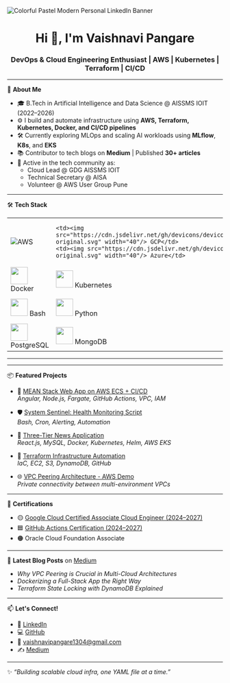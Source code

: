 ![Colorful Pastel Modern Personal LinkedIn Banner](https://github.com/Vaishnavi639/Vaishnavi639/assets/127540530/0be0d6ef-ef89-4545-ac90-3041127d5bfc)
<h1 align="center">Hi 👋, I'm Vaishnavi Pangare</h1>
<h3 align="center">DevOps & Cloud Engineering Enthusiast | AWS | Kubernetes | Terraform | CI/CD</h3>

---

🌱 **About Me**

- 🎓 B.Tech in Artificial Intelligence and Data Science @ AISSMS IOIT (2022–2026)  
- ⚙️ I build and automate infrastructure using **AWS, Terraform, Kubernetes, Docker, and CI/CD pipelines**
- 🛠 Currently exploring MLOps and scaling AI workloads using **MLflow**, **K8s**, and **EKS**
- 📚 Contributor to tech blogs on **Medium** | Published **30+ articles**
- 🧠 Active in the tech community as:
  - Cloud Lead @ GDG AISSMS IOIT
  - Technical Secretary @ AISA
  - Volunteer @ AWS User Group Pune

---

🛠 **Tech Stack**

<table>
  <tr>
    <td>
      <img src="https://img.shields.io/badge/AWS-%23FF9900?style=for-the-badge&logo=amazonaws&logoColor=white" />AWS<td>

    <td><img src="https://cdn.jsdelivr.net/gh/devicons/devicon/icons/googlecloud/googlecloud-original.svg" width="40"/> GCP</td>
    <td><img src="https://cdn.jsdelivr.net/gh/devicons/devicon/icons/azure/azure-original.svg" width="40"/> Azure</td>
  </tr>
  <tr>
    <td><img src="https://cdn.jsdelivr.net/gh/devicons/devicon/icons/docker/docker-original.svg" width="40"/> Docker</td>
    <td><img src="https://cdn.jsdelivr.net/gh/devicons/devicon/icons/kubernetes/kubernetes-plain.svg" width="40"/> Kubernetes</td>
    <td><img src="https://cdn.jsdelivr.net/gh/devicons/devicon/icons/terraform/terraform-original.svg" width="40"/> Terraform</td>
  </tr>
  <tr>
    <td><img src="https://cdn.jsdelivr.net/gh/devicons/devicon/icons/bash/bash-original.svg" width="40"/> Bash</td>
    <td><img src="https://cdn.jsdelivr.net/gh/devicons/devicon/icons/python/python-original.svg" width="40"/> Python</td>
    <td><img src="https://cdn.jsdelivr.net/gh/devicons/devicon/icons/mysql/mysql-original.svg" width="40"/> MySQL</td>
  </tr>
  <tr>
    <td><img src="https://cdn.jsdelivr.net/gh/devicons/devicon/icons/postgresql/postgresql-original.svg" width="40"/> PostgreSQL</td>
    <td><img src="https://cdn.jsdelivr.net/gh/devicons/devicon/icons/mongodb/mongodb-original.svg" width="40"/> MongoDB</td>
    <td><img src="https://cdn.jsdelivr.net/gh/devicons/devicon/icons/linux/linux-original.svg" width="40"/> Linux</td>
  </tr>
</table>

---
---

📦 **Featured Projects**

- 🚀 [MEAN Stack Web App on AWS ECS + CI/CD](https://github.com/Vaishnavi639/healthcare-portal-smallf)  
  _Angular, Node.js, Fargate, GitHub Actions, VPC, IAM_

- 🛡 [System Sentinel: Health Monitoring Script](https://github.com/Vaishnavi639/System-HealthCheck-Script)  
  _Bash, Cron, Alerting, Automation_

- 📰 [Three-Tier News Application](https://github.com/Vaishnavi639/TwoTier-news-Application)  
  _React.js, MySQL, Docker, Kubernetes, Helm, AWS EKS_

- 🔧 [Terraform Infrastructure Automation](https://github.com/Vaishnavi639/terraform-project)  
  _IaC, EC2, S3, DynamoDB, GitHub_

- 🌐 [VPC Peering Architecture - AWS Demo](https://www.linkedin.com/feed/update/urn:li:activity:7257728204818309121/)  
  _Private connectivity between multi-environment VPCs_

---

📜 **Certifications**

- 🟡 [Google Cloud Certified Associate Cloud Engineer (2024–2027)](https://www.credly.com/badges/0a02fb9d-77ac-400c-8478-52b32f8038ef/public_url)
- 🟦 [GitHub Actions Certification (2024–2027)](https://www.credly.com/badges/ae206370-10d1-4ca8-812c-248efea0ef50/public_url)
- 🟠 Oracle Cloud Foundation Associate

---

📝 **Latest Blog Posts** on [Medium](https://medium.com/@pangarevaishnavi639)
<!-- BLOG-POST-LIST:START -->
- *Why VPC Peering is Crucial in Multi-Cloud Architectures*
- *Dockerizing a Full-Stack App the Right Way*
- *Terraform State Locking with DynamoDB Explained*
<!-- BLOG-POST-LIST:END -->

---

📫 **Let's Connect!**

- 🔗 [LinkedIn](https://www.linkedin.com/in/vaishnavi-pangare/)
- 💻 [GitHub](https://github.com/Vaishnavi639)
- 📧 vaishnavipangare1304@gmail.com  
- ✍️ [Medium](https://medium.com/@pangarevaishnavi639)

---

✨ _“Building scalable cloud infra, one YAML file at a time.”_
